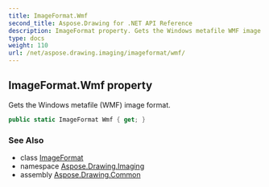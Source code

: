 ```yaml
---
title: ImageFormat.Wmf
second_title: Aspose.Drawing for .NET API Reference
description: ImageFormat property. Gets the Windows metafile WMF image format
type: docs
weight: 110
url: /net/aspose.drawing.imaging/imageformat/wmf/
---
```

## ImageFormat.Wmf property

Gets the Windows metafile (WMF) image format.

```csharp
public static ImageFormat Wmf { get; }
```

### See Also

* class [ImageFormat](../)
* namespace [Aspose.Drawing.Imaging](../../imageformat/)
* assembly [Aspose.Drawing.Common](../../../)



